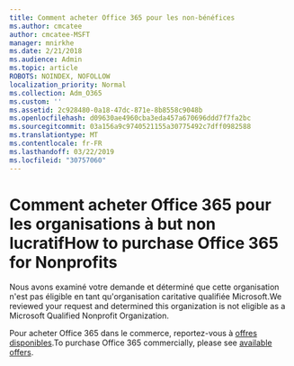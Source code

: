 ```yaml
---
title: Comment acheter Office 365 pour les non-bénéfices
ms.author: cmcatee
author: cmcatee-MSFT
manager: mnirkhe
ms.date: 2/21/2018
ms.audience: Admin
ms.topic: article
ROBOTS: NOINDEX, NOFOLLOW
localization_priority: Normal
ms.collection: Adm_O365
ms.custom: ''
ms.assetid: 2c928480-0a18-47dc-871e-8b8558c9048b
ms.openlocfilehash: d09630ae4960cba3eda457a670696ddd7f7fa2bc
ms.sourcegitcommit: 03a156a9c9740521155a30775492c7dff0982588
ms.translationtype: MT
ms.contentlocale: fr-FR
ms.lasthandoff: 03/22/2019
ms.locfileid: "30757060"
---
```

# <a name="how-to-purchase-office-365-for-nonprofits"></a><span data-ttu-id="a0365-102">Comment acheter Office 365 pour les organisations à but non lucratif</span><span class="sxs-lookup"><span data-stu-id="a0365-102">How to purchase Office 365 for Nonprofits</span></span>

<span data-ttu-id="a0365-103">Nous avons examiné votre demande et déterminé que cette organisation n'est pas éligible en tant qu'organisation caritative qualifiée Microsoft.</span><span class="sxs-lookup"><span data-stu-id="a0365-103">We reviewed your request and determined this organization is not eligible as a Microsoft Qualified Nonprofit Organization.</span></span>
  
<span data-ttu-id="a0365-104">Pour acheter Office 365 dans le commerce, reportez-vous à [offres disponibles](https://portal.office.com/AdminPortal/Home).</span><span class="sxs-lookup"><span data-stu-id="a0365-104">To purchase Office 365 commercially, please see [available offers](https://portal.office.com/AdminPortal/Home).</span></span>
  

